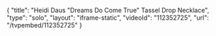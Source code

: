 {
    "title": "Heidi Daus \"Dreams Do Come True\" Tassel Drop Necklace",
    "type": "solo",
    "layout": "iframe-static",
    "videoId": "112352725",
    "url": "\/tvpembed\/112352725"
}